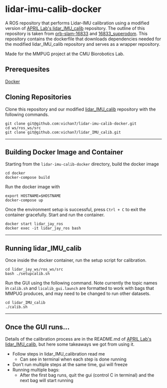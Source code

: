 # lidar-imu-calib-docker
A ROS repository that performs Lidar-IMU calibration using a modified version of [APRIL Lab's lidar_IMU_calib](https://github.com/APRIL-ZJU/lidar_IMU_calib) repository. The outline of this repository is taken from [orb-slam-16833](https://github.com/Prassi07/orb-slam-16833) and [16833_superodom](https://github.com/JayMaier/16833_superodom/tree/vins-fusion). This repository contains the dockerfile that downloads dependencies needed for the modified lidar_IMU_calib repository and serves as a wrapper repository.

Made for the MMPUG project at the CMU Biorobotics Lab.

## Prerequesites 
[Docker](https://www.docker.com/)

## Cloning Repositories
Clone this repository and our modified [lidar_IMU_calib](https://github.com/vichan7/lidar_IMU_calib) repository with the following commands.
```
git clone git@github.com:vichan7/lidar-imu-calib-docker.git
cd ws/ros_ws/src
git clone git@github.com:vichan7/lidar_IMU_calib.git
```
-----
## Building Docker Image and Container
Starting from the `lidar-imu-calib-docker` directory, build the docker image
```
cd docker
docker-compose build
```
Run the docker image with
```
export HOSTNAME=$HOSTNAME
docker-compose up
```
Once the environment setup is successful, press `Ctrl + C` to exit the container gracefully. Start and run the container.
```
docker start lidar_jay_ros
docker exec -it lidar_jay_ros bash
```
------

## Running lidar_IMU_calib
Once inside the docker container, run the setup script for calibration.
```
cd lidar_jay_ws/ros_ws/src
bash ./setupcalib.sh
```
Run the GUI using the following command. Note currently the topic names in `calib.sh` and `licalib_gui.launch` are formatted to work with bags that MMPUG produces, and may need to be changed to run other datasets.
```
cd lidar_IMU_calib
./calib.sh
```
------

## Once the GUI runs...
Details of the calibration process are in the README.md of [APRIL Lab's lidar_IMU_calib](https://github.com/APRIL-ZJU/lidar_IMU_calib), but here some takeaways we got from using it.
* Follow steps in lidar_IMU_calibration read me
  * Can see in terminal when each step is done running
* Don’t run multiple steps at the same time, gui will freeze
* Running multiple bags:
  * After the first bag runs, quit the gui (control C in terminal) and the next bag will start running 




